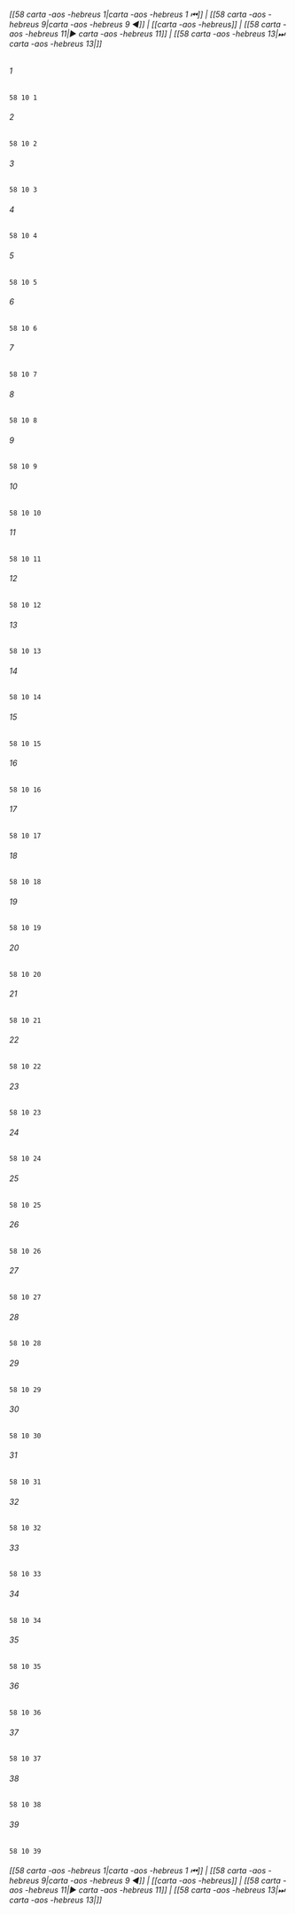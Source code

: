 
###### [[58 carta -aos -hebreus 1|carta -aos -hebreus 1 ⏮]] | [[58 carta -aos -hebreus 9|carta -aos -hebreus 9 ◀]] | [[carta -aos -hebreus]] | [[58 carta -aos -hebreus 11|▶ carta -aos -hebreus 11]] | [[58 carta -aos -hebreus 13|⏭ carta -aos -hebreus 13|]]

###### 1
``` verse
58 10 1 
```
###### 2
``` verse
58 10 2 
```
###### 3
``` verse
58 10 3 
```
###### 4
``` verse
58 10 4 
```
###### 5
``` verse
58 10 5 
```
###### 6
``` verse
58 10 6 
```
###### 7
``` verse
58 10 7 
```
###### 8
``` verse
58 10 8 
```
###### 9
``` verse
58 10 9 
```
###### 10
``` verse
58 10 10 
```
###### 11
``` verse
58 10 11 
```
###### 12
``` verse
58 10 12 
```
###### 13
``` verse
58 10 13 
```
###### 14
``` verse
58 10 14 
```
###### 15
``` verse
58 10 15 
```
###### 16
``` verse
58 10 16 
```
###### 17
``` verse
58 10 17 
```
###### 18
``` verse
58 10 18 
```
###### 19
``` verse
58 10 19 
```
###### 20
``` verse
58 10 20 
```
###### 21
``` verse
58 10 21 
```
###### 22
``` verse
58 10 22 
```
###### 23
``` verse
58 10 23 
```
###### 24
``` verse
58 10 24 
```
###### 25
``` verse
58 10 25 
```
###### 26
``` verse
58 10 26 
```
###### 27
``` verse
58 10 27 
```
###### 28
``` verse
58 10 28 
```
###### 29
``` verse
58 10 29 
```
###### 30
``` verse
58 10 30 
```
###### 31
``` verse
58 10 31 
```
###### 32
``` verse
58 10 32 
```
###### 33
``` verse
58 10 33 
```
###### 34
``` verse
58 10 34 
```
###### 35
``` verse
58 10 35 
```
###### 36
``` verse
58 10 36 
```
###### 37
``` verse
58 10 37 
```
###### 38
``` verse
58 10 38 
```
###### 39
``` verse
58 10 39 
```

###### [[58 carta -aos -hebreus 1|carta -aos -hebreus 1 ⏮]] | [[58 carta -aos -hebreus 9|carta -aos -hebreus 9 ◀]] | [[carta -aos -hebreus]] | [[58 carta -aos -hebreus 11|▶ carta -aos -hebreus 11]] | [[58 carta -aos -hebreus 13|⏭ carta -aos -hebreus 13|]]

